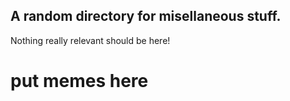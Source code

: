 ## A random directory for misellaneous stuff. 
Nothing really relevant should be here!
# put memes here
